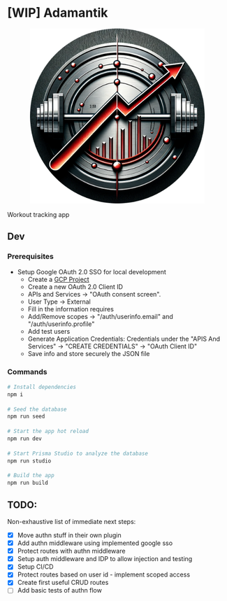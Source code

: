 # [WIP] Adamantik

<p align="center">
  <img src='assets/logo.png' width='400'>
</p>

Workout tracking app

## Dev

### Prerequisites

- Setup Google OAuth 2.0 SSO for local development
  - Create a [GCP Project](https://console.cloud.google.com/projectcreate)
  - Create a new OAuth 2.0 Client ID
  - APIs and Services -> "OAuth consent screen".
  - User Type -> External
  - Fill in the information requires
  - Add/Remove scopes -> "/auth/userinfo.email" and "/auth/userinfo.profile"
  - Add test users
  - Generate Application Credentials: Credentials under the "APIS And Services" -> "CREATE CREDENTIALS" -> "OAuth Client ID"
  - Save info and store securely the JSON file

### Commands

```sh
# Install dependencies
npm i

# Seed the database
npm run seed

# Start the app hot reload
npm run dev

# Start Prisma Studio to analyze the database
npm run studio

# Build the app
npm run build
```

## TODO:

Non-exhaustive list of immediate next steps:

- [x] Move authn stuff in their own plugin
- [x] Add authn middleware using implemented google sso
- [x] Protect routes with authn middleware
- [x] Setup auth middleware and IDP to allow injection and testing
- [x] Setup CI/CD
- [x] Protect routes based on user id - implement scoped access
- [x] Create first useful CRUD routes
- [ ] Add basic tests of authn flow
